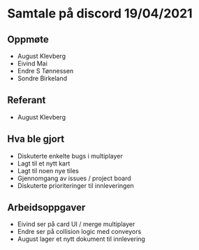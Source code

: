# Samtale på discord 19/04/2021 

## Oppmøte
* August Klevberg
* Eivind Mai
* Endre S Tønnessen
* Sondre Birkeland

## Referant
* August Klevberg

## Hva ble gjort
* Diskuterte enkelte bugs i multiplayer
* Lagt til et nytt kart
* Lagt til noen nye tiles
* Gjennomgang av issues / project board
* Diskuterte prioriteringer til innleveringen

## Arbeidsoppgaver
* Eivind ser på card UI / merge multiplayer
* Endre ser på collision logic med conveyors
* August lager et nytt dokument til innlevering

